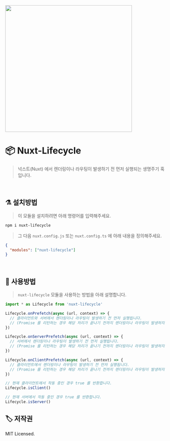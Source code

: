 <img src="https://i.imgur.com/R2wksCG.png" width="400"/>

<br/>

# 📦 Nuxt-Lifecycle

> 넉스트(Nuxt) 에서 렌더링이나 라우팅이 발생하기 전 먼저 실행되는 생명주기 훅입니다.

<br/>

## ⚗️ 설치방법

> 이 모듈을 설치하려면 아래 명령어를 입력해주세요.

```bash
npm i nuxt-lifecycle
```

> 그 다음 `nuxt.config.js` 또는 `nuxt.config.ts` 에 아래 내용을 정의해주세요.

```json
{
  "modules": ["nuxt-lifecycle"]
}
```

<br/>

## 🔮 사용방법

> `nuxt-lifecycle` 모듈을 사용하는 방법을 아래 설명합니다.

```ts
import * as Lifecycle from 'nuxt-lifecycle'

Lifecycle.onPrefetch(async (url, context) => {
  // 클라이언트와 서버에서 렌더링이나 라우팅이 발생하기 전 먼저 실행됩니다.
  // (Promise 를 리턴하는 경우 해당 처리가 끝나기 전까지 렌더링이나 라우팅이 발생하지 않습니다.)
})

Lifecycle.onServerPrefetch(async (url, context) => {
  // 서버에서 렌더링이나 라우팅이 발생하기 전 먼저 실행됩니다.
  // (Promise 를 리턴하는 경우 해당 처리가 끝나기 전까지 렌더링이나 라우팅이 발생하지 않습니다.)
})

Lifecycle.onClientPrefetch(async (url, context) => {
  // 클라이언트에서 렌더링이나 라우팅이 발생하기 전 먼저 실행됩니다.
  // (Promise 를 리턴하는 경우 해당 처리가 끝나기 전까지 렌더링이나 라우팅이 발생하지 않습니다.)
})

// 현재 클라이언트에서 작동 중인 경우 true 를 반환합니다.
Lifecycle.isClient()

// 현재 서버에서 작동 중인 경우 true 를 반환합니다.
Lifecycle.isServer()
```



## 🏷 저작권

MIT Licensed.